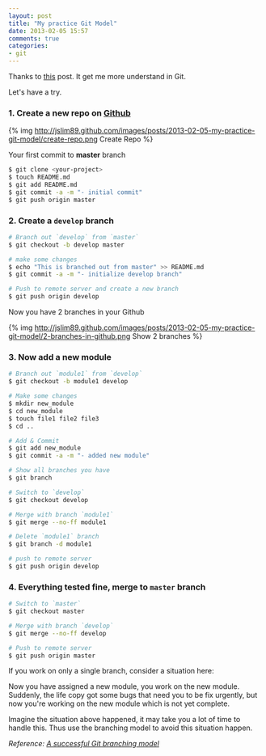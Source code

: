 ```yaml
---
layout: post
title: "My practice Git Model"
date: 2013-02-05 15:57
comments: true
categories: 
- git
---
```


Thanks to [this](http://nvie.com/posts/a-successful-git-branching-model/) post. It get me more understand in Git.

Let's have a try.

### 1. Create a new repo on [Github](https://github.com/)

{% img http://jslim89.github.com/images/posts/2013-02-05-my-practice-git-model/create-repo.png Create Repo %}

Your first commit to **master** branch
```sh
$ git clone <your-project>
$ touch README.md
$ git add README.md
$ git commit -a -m "- initial commit"
$ git push origin master
```

### 2. Create a `develop` branch
```sh
# Branch out `develop` from `master`
$ git checkout -b develop master

# make some changes
$ echo "This is branched out from master" >> README.md
$ git commit -a -m "- initialize develop branch"

# Push to remote server and create a new branch
$ git push origin develop
```

Now you have 2 branches in your Github

{% img http://jslim89.github.com/images/posts/2013-02-05-my-practice-git-model/2-branches-in-github.png Show 2 branches %}

### 3. Now add a new module
```sh
# Branch out `module1` from `develop`
$ git checkout -b module1 develop

# Make some changes
$ mkdir new_module
$ cd new_module
$ touch file1 file2 file3
$ cd ..

# Add & Commit
$ git add new_module
$ git commit -a -m "- added new module"

# Show all branches you have
$ git branch

# Switch to `develop`
$ git checkout develop

# Merge with branch `module1`
$ git merge --no-ff module1

# Delete `module1` branch
$ git branch -d module1

# push to remote server
$ git push origin develop
```

### 4. Everything tested fine, merge to `master` branch
```sh
# Switch to `master`
$ git checkout master

# Merge with branch `develop`
$ git merge --no-ff develop

# Push to remote server
$ git push origin master
```

If you work on only a single branch, consider a situation here:

Now you have assigned a new module, you work on the new module. Suddenly, the life copy got some bugs that need you to be fix urgently, but now you're working on the new module which is not yet complete.

Imagine the situation above happened, it may take you a lot of time to handle this. Thus use the branching model to avoid this situation happen.

_Reference: [A successful Git branching model](http://nvie.com/posts/a-successful-git-branching-model/)_
